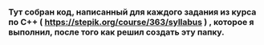 ### Тут собран код, написанный для каждого задания из курса по C++       ( https://stepik.org/course/363/syllabus ) , которое я выполнил, после того как решил создать эту папку.
